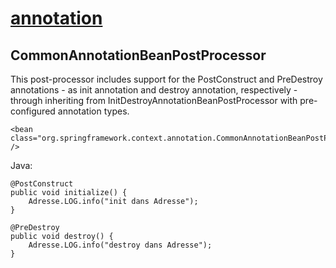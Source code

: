 # [annotation](https://github.com/grouault/spring-tutorial/blob/master/spring-contexte/notes/spring-configuration-xml/index.md)

## CommonAnnotationBeanPostProcessor
This post-processor includes support for the PostConstruct and PreDestroy annotations - as init annotation and destroy annotation, respectively - through inheriting from InitDestroyAnnotationBeanPostProcessor with pre-configured annotation types.

    <bean class="org.springframework.context.annotation.CommonAnnotationBeanPostProcessor" />


Java:

    @PostConstruct
    public void initialize() {
        Adresse.LOG.info("init dans Adresse");
    }
	
    @PreDestroy
    public void destroy() {
        Adresse.LOG.info("destroy dans Adresse");
    }
